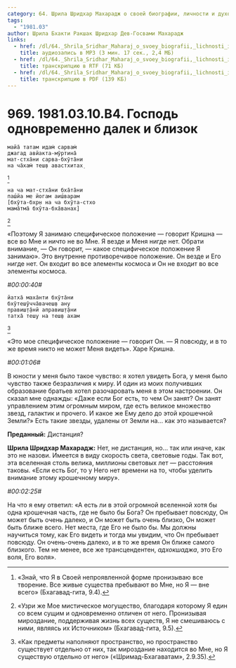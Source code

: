 ```yaml
---
category: 64. Шрила Шридхар Махарадж о своей биографии, личности и духовном опыте
tags:
  - "1981.03"
author: Шрила Бхакти Ракшак Шридхар Дев-Госвами Махарадж
links:
  - href: /dl/64._Shrila_Sridhar_Maharaj_o_svoey_biografii,_lichnosti_i_duhovnom_opyte/969_1981.03.10.B4_SridharMj_Gospod_odnovremenno_dalek_i_blizok.mp3
    title: аудиозапись в MP3 (3 мин. 17 сек., 2,4 МБ)
  - href: /dl/64._Shrila_Sridhar_Maharaj_o_svoey_biografii,_lichnosti_i_duhovnom_opyte/969_1981.03.10.B4_SridharMj_Gospod_odnovremenno_dalek_i_blizok.rtf
    title: транскрипцию в RTF (71 КБ)
  - href: /dl/64._Shrila_Sridhar_Maharaj_o_svoey_biografii,_lichnosti_i_duhovnom_opyte/969_1981.03.10.B4_SridharMj_Gospod_odnovremenno_dalek_i_blizok.pdf
    title: транскрипцию в PDF (139 КБ)
---
```


# 969. 1981.03.10.B4. Господь одновременно далек и близок

    майа̄ татам идам̇ сарвам̇
    джагад авйакта-мӯртина̄
    мат-стха̄ни сарва-бхӯта̄ни
    на ча̄хам̇ теш̣в авастхитах̣
[^_ftn1]

    на ча мат-стха̄ни бха̄та̄ни
    паш́йа ме йогам аиш́варам
    [бхӯта-бхр̣н на ча бхӯта-стхо
    мама̄тма̄ бхӯта-бха̄ванах̣]
[^_ftn2]

«Поэтому Я занимаю специфическое положение — говорит Кришна — все во Мне и ничто не во Мне. Я везде и Меня нигде нет. Обрати внимание, — Он говорит, — какое специфическое положение Я занимаю». Это внутренне противоречивое положение. Он везде и Его нигде нет. Он входит во все элементы космоса и Он не входит во все элементы космоса.

*#00:00:40#*

    йатха̄ маха̄нти бхӯта̄ни
    бхӯтеш̣ӯчча̄вачеш̣в ану
    правиш̣т̣а̄нй аправиш̣т̣а̄ни
    татха̄ теш̣у на теш̣в ахам
[^_ftn3]

«Это мое специфическое положение — говорит Он. — Я повсюду, и в то же время никто не может Меня видеть». Харе Кришна.

*#00:01:06#*

В юности у меня было такое чувство: я хотел увидеть Бога, у меня было чувство также безразличия к миру. И один из моих получивших образование братьев хотел разочаровать меня в этом настроении. Он сказал мне однажды: «Даже если Бог есть, то чем Он занят? Он занят управлением этим огромным миром, где есть великое множество звезд, галактик и прочего. И какое же Ему дело до этой крошечной Земли?» Есть такие звезды, удалены от Земли на… как это называется?

**Преданный:** Дистанция?

**Шрила Шридхар Махарадж:** Нет, не дистанция, но… так или иначе, как это не назови. Имеется в виду скорость света, световые годы. Так вот, эта вселенная столь велика, миллионы световых лет — расстояния таковы. «Если есть Бог, то у Него нет времени на то, чтобы уделить внимание этому крошечному миру».

*#00:02:25#*

На что я ему ответил: «А есть ли в этой огромной вселенной хотя бы одна крошечная часть, где не было бы Бога? Он пребывает повсюду, Он может быть очень далеко, и Он может быть очень близко, Он может быть ближе всего. Нет места, где Его не было бы. Мы должны научиться тому, как Его видеть и тогда мы увидим, что Он пребывает повсюду. Он очень-очень далеко, и в то же время Он ближе самого близкого. Тем не менее, все же трансцендентен, *адхокшаджа*, это Его воля, Его воля».



[^_ftn1]: «Знай, что Я в Своей непроявленной форме пронизываю все творение. Все живые существа пребывают во Мне, но Я — вне всего» (Бхагавад-гита, 9.4).

[^_ftn2]: «Узри же Мое мистическое могущество, благодаря которому Я един со всем сущим и одновременно отличен от него. Пронизывая мироздание, поддерживая жизнь всех существ, Я не смешиваюсь с ними, являясь их Источником» (Бхагавад-гита, 9.5).

[^_ftn3]: «Как предметы наполняют пространство, но пространство существует отдельно от них, так мироздание находится во Мне, но Я существую отдельно от него» («Шримад-Бхагаватам», 2.9.35).

